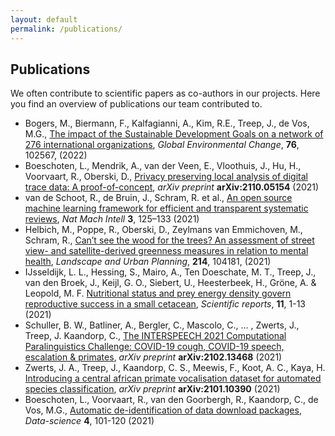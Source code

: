 ```yaml
---
layout: default
permalink: /publications/
---
```

## Publications
We often contribute to scientific papers as co-authors in our projects. Here you find an overview of publications our team contributed to.

- Bogers, M., Biermann, F., Kalfagianni, A., Kim, R.E., Treep, J., de Vos, M.G., [The impact of the Sustainable Development Goals on a network of 276 international organizations](https://authors.elsevier.com/sd/article/S0959-3780(22)00105-4), *Global Environmental Change*, **76**, 102567, (2022)
- Boeschoten, L., Mendrik, A., van der Veen, E., Vloothuis, J., Hu, H., Voorvaart, R., Oberski, D., [Privacy preserving local analysis of digital trace data: A proof-of-concept](https://arxiv.org/abs/2110.05154), _arXiv preprint_ **arXiv:2110.05154** (2021)
- van de Schoot, R., de Bruin, J., Schram, R. et al., [An open source machine learning framework for efficient and transparent systematic reviews](https://doi.org/10.1038/s42256-020-00287-7), *Nat Mach Intell* **3**, 125–133 (2021)
- Helbich, M., Poppe, R., Oberski, D., Zeylmans van Emmichoven, M., Schram, R., [Can’t see the wood for the trees? An assessment of street view- and satellite-derived greenness measures in relation to mental health](https://doi.org/10.1016/j.landurbplan.2021.104181), *Landscape and Urban Planning*, **214**, 104181, (2021)
- IJsseldijk, L. L., Hessing, S., Mairo, A., Ten Doeschate, M. T., Treep, J., van den Broek, J., Keijl, G. O., Siebert, U., Heesterbeek, H., Gröne, A. & Leopold, M. F. [Nutritional status and prey energy density govern reproductive success in a small cetacean](https://doi.org/10.1038/s41598-021-98629-x), _Scientific reports_, **11**, 1-13 (2021)
- Schuller, B. W., Batliner, A., Bergler, C., Mascolo, C., ... , Zwerts, J., Treep, J. Kaandorp, C., [The INTERSPEECH 2021 Computational Paralinguistics Challenge: COVID-19 cough, COVID-19 speech, escalation & primates](https://arxiv.org/abs/2102.13468), _arXiv preprint_ **arXiv:2102.13468** (2021)
- Zwerts, J. A., Treep, J., Kaandorp, C. S., Meewis, F., Koot, A. C., Kaya, H. [Introducing a central african primate vocalisation dataset for automated species classification](https://arxiv.org/abs/2101.10390), _arXiv preprint_ **arXiv:2101.10390** (2021)
- Boeschoten, L., Voorvaart, R., van den Goorbergh, R., Kaandorp, C., de Vos, M.G., [Automatic de-identification of data download packages](https://doi.org/10.3233/DS-210035), _Data-science_ **4**, 101-120 (2021)
